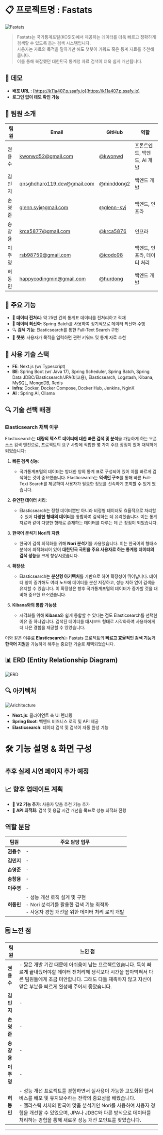 # 📋 프로젝트명 : Fastats

![Fastats](docs/img/logo.png)

> Fastats는 국가통계포털(KOSIS)에서 제공하는 데이터를 더욱 빠르고 정확하게 검색할 수 있도록 돕는 검색 시스템입니다.  
> 사용자는 자료의 목적을 말하기만 해도 챗봇이 키워드 혹은 통계 자료를 추천해 줍니다.  
> 이를 통해 복잡했던 대한민국 통계청 자료 검색이 더욱 쉽게 개선됩니다.

## 🎨 데모

- **배포 URL** : [https://k11a407.p.ssafy.io](https://k11a407.p.ssafy.io)
- **로그인 없이 데모 확인 가능**

## 📧 팀원 소개

| 팀원  | Email                       | GitHub                                     | 역할                        |
|-----|-----------------------------|--------------------------------------------|----------------------------|
| 권용수 | kwonwd52@gmail.com          | [@kwonwd](https://github.com/kwonwd)       | 프론트엔드, 백엔드, AI 개발 |
| 김민지 | qnsghdharo119.dev@gmail.com | [@minddong2](https://github.com/minddong2) | 백엔드 개발                 |
| 손영준 | glenn.syj@gmail.com         | [@glenn-syj](https://github.com/glenn-syj) | 백엔드, 인프라              |
| 송창용 | krca5877@gmail.com          | [@krca5876](https://github.com/krca5876)   | 인프라                      |
| 이주영 | rsb98759@gmail.com          | [@icodo98](https://github.com/icodo98)     | 백엔드, 인프라, 데이터 처리  |
| 허동민 | happycodingmin@gmail.com    | [@hurdong](https://github.com/hurdong)     | 백엔드 개발                 |

## 🚀 주요 기능

- 🚀 **데이터 전처리**: 약 25만 건의 통계표 데이터를 전처리하고 적재
- 🔄 **데이터 최신화**: Spring Batch를 사용하여 정기적으로 데이터 최신화 수행
- 🔍 **검색 기능**: Elasticsearch를 통한 Full-Text Search 구현
- 💬 **챗봇**: 사용자가 목적을 입력하면 관련 키워드 및 통계 자료 추천

## 📄 사용 기술 스택

- **FE**: Next.js (w/ Typescript)
- **BE**: Spring Boot (w/ Java 17), Spring Scheduler, Spring Batch, Spring Data JDBC/Elasticsearch/JPA(비교용), Elasticsearch, Logstash, Kibana, MySQL, MongoDB, Redis
- **Infra**: Docker, Docker Compose, Docker Hub, Jenkins, NginX
- **AI** : Spring AI, Ollama

## 🔍 기술 선택 배경

### Elasticsearch 채택 이유

Elasticsearch는 **대량의 텍스트 데이터에 대한 빠른 검색 및 분석**을 가능하게 하는 오픈소스 검색 엔진으로, 프로젝트의 요구 사항에 적합한 몇 가지 주요 장점이 있어 채택하게 되었습니다:

1. **빠른 검색 성능**:
    - 국가통계포털의 데이터는 방대한 양의 통계 표로 구성되어 있어 이를 빠르게 검색하는 것이 중요했습니다. Elasticsearch는 **역색인 구조**를 통해 빠른 Full-Text Search를 제공하여 사용자가 필요한 정보를 신속하게 조회할 수 있게 했습니다.

2. **유연한 데이터 처리**:
    - Elasticsearch는 정형 데이터뿐만 아니라 비정형 데이터도 효율적으로 처리할 수 있어 **다양한 형태의 데이터**를 통합하여 검색하는 데 유리했습니다. 이는 통계 자료와 같이 다양한 형태로 존재하는 데이터를 다루는 데 큰 장점이 되었습니다.

3. **한국어 분석기 Nori의 지원**:
    - 한국어 검색 최적화를 위해 **Nori 분석기**를 사용했습니다. 이는 한국어의 형태소 분석에 최적화되어 있어 **대한민국 국민을 주요 사용자로 하는 통계청 데이터의 검색 성능**을 크게 향상시켰습니다.

4. **확장성**:
    - Elasticsearch는 **분산형 아키텍처**를 기반으로 하여 확장성이 뛰어납니다. 데이터 양이 증가해도 여러 노드에 데이터를 분산 저장하고, 성능 저하 없이 검색을 유지할 수 있습니다. 이 확장성은 향후 국가통계포털의 데이터가 증가할 것을 대비해 중요한 요소였습니다.

5. **Kibana와의 통합 가능성**:
    - 시각화를 위해 **Kibana**와 쉽게 통합할 수 있다는 점도 Elasticsearch를 선택한 이유 중 하나입니다. 검색된 데이터를 대시보드 형태로 시각화하여 사용자에게 더 나은 경험을 제공할 수 있었습니다.

이와 같은 이유로 **Elasticsearch**는 Fastats 프로젝트의 **빠르고 효율적인 검색 기능**과 **한국어 지원**을 가능하게 해주는 중요한 기술로 채택되었습니다.


## 📊 ERD (Entity Relationship Diagram)
![ERD](docs/img/erd.png)

## 🔍 아키텍처

![Arichitecture](docs/img/architecture.png)

- **Next.js**: 클라이언트 측 UI 렌더링
- **Spring Boot**: 백엔드 비즈니스 로직 및 API 제공
- **Elasticsearch**: 데이터 검색 및 검색어 자동 완성 기능

# 🛠️ 기능 설명 & 화면 구성
## 추후 실제 시연 페이지 추가 예정

## 📈 향후 업데이트 계획

- 🌟 **V2 기능 추가**: 사용자 맞춤 추천 기능 추가
- 🚀 **API 최적화**: 검색 및 응답 시간 개선을 목표로 성능 최적화 진행

## 역할 분담

| 팀원    | 주요 담당 업무 |
|---------|---------------|
| **권용수**  | -  |
| **김민지**  | -  |
| **손영준**  | - |
| **송창용**  | -  |
| **이주영**  | -  |
| **허동민**  | - 성능 개선 로직 설계 및 구현<br> - Nori 분석기를 활용한 검색 기능 최적화<br> - 사용자 경험 개선을 위한 데이터 처리 로직 개발 |

## 🗒️ 느낀 점

| 팀원    | 느낀 점 |
|---------|---------|
| **권용수**  | -  짧은 개발 기간 때문에 아쉬움이 남는 프로젝트였습니다. 특히 빠르게 끝내줬어야할 데이터 전처리헤 생각보다 시간을 잡아먹혀서 다른 팀원들에게 조금 미안합니다. 그래도 다들 재촉하지 않고 자신이 맡은 부분을 빠르게 완성해 주어서 좋았습니다.|
| **김민지**  | -  |
| **손영준**  | -  |
| **송창용**  | -  |
| **이주영**  | -  |
| **허동민**  | - 성능 개선 프로젝트를 경험하면서 실사용이 가능한 고도화된 웹서비스를 배포 및 유지보수하는 전략의 중요성을 배웠습니다.<br>- 엘라스틱 서치의 한국어 맞춤 분석기인 Nori를 사용하여 사용자 경험을 개선할 수 있었으며, JPA나 JDBC와 다른 방식으로 데이터를 처리하는 경험을 통해 새로운 성능 개선 포인트를 찾았습니다. |

---

